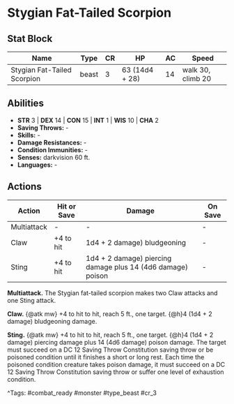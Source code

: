 # Stygian Fat-Tailed Scorpion

## Stat Block

| Name | Type | CR | HP | AC | Speed |
|------|------|----|----|----|-------|
| Stygian Fat-Tailed Scorpion | beast | 3 | 63 (14d4 + 28) | 14 | walk 30, climb 20 |

## Abilities

- **STR** 3 | **DEX** 14 | **CON** 15 | **INT** 1 | **WIS** 10 | **CHA** 2
- **Saving Throws:** -  
- **Skills:** -  
- **Damage Resistances:** -  
- **Condition Immunities:** -  
- **Senses:** darkvision 60 ft.  
- **Languages:** -


## Actions

| Action | Hit or Save | Damage | On Save |
|--------|--------------|--------|----------|
| Multiattack | - | - | - |
| Claw | +4 to hit | 1d4 + 2 damage) bludgeoning | - |
| Sting | +4 to hit | 1d4 + 2 damage) piercing damage plus 14 (4d6 damage) poison | - |

**Multiattack.** The Stygian fat-tailed scorpion makes two Claw attacks and one Sting attack.

**Claw.** {@atk mw} +4 to hit to hit, reach 5 ft., one target. {@h}4 (1d4 + 2 damage) bludgeoning damage.

**Sting.** {@atk mw} +4 to hit to hit, reach 5 ft., one target. {@h}4 (1d4 + 2 damage) piercing damage plus 14 (4d6 damage) poison damage. The target must succeed on a DC 12 Saving Throw Constitution saving throw or be poisoned condition until it finishes a short or long rest. Each time the poisoned condition creature takes poison damage, it must succeed on a DC 12 Saving Throw Constitution saving throw or suffer one level of exhaustion condition.


^Tags: #combat_ready #monster #type_beast #cr_3